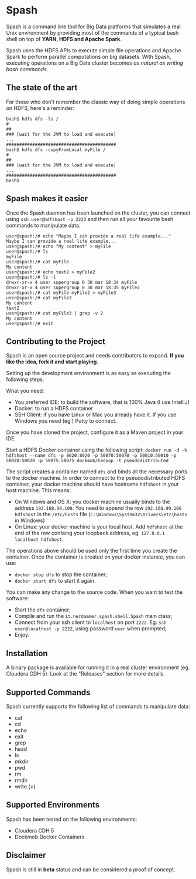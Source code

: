 # Spash

Spash is a command line tool for Big Data platforms that simulates a real Unix environment by providing most of the commands of a typical bash shell on top of **YARN, HDFS and Apache Spark**. 

Spash uses the HDFS APIs to execute simple file operations and Apache Spark to perform parallel computations on big datasets.
With Spash, executing operations on a Big Data cluster becomes *as natural as writing bash commands*.

## The state of the art
For those who don't remember the classic way of doing simple operations on HDFS, here's a reminder:

```console
bash$ hdfs dfs -ls /
#
##
### [wait for the JVM to load and execute]
...
##########################################
bash$ hdfs dfs -copyFromLocal myFile /
#
##
### [wait for the JVM to load and execute]
...
##########################################
bash$ 
```

## Spash makes it easier
Once the Spash daemon has been launched on the cluster, you can connect using `ssh user@hdfshost -p 2222` and then run all your favourite bash commands to manipulate data.

```console
user@spash:/# echo "Maybe I can provide a real life example..."
Maybe I can provide a real life example...
user@spash:/# echo "My content" > myFile
user@spash:/# ls
myFile
user@spash:/# cat myFile
My content
user@spash:/# echo text2 > myFile2
user@spash:/# ls -l
drwxr-xr-x 4 user supergroup 0 30 mar 18:34 myFile 
drwxr-xr-x 4 user supergroup 0 30 mar 18:35 myFile2
user@spash:/# cat myFile myFile2 > myFile3
user@spash:/# cat myFile3
My content
text2
user@spash:/# cat myFile3 | grep -v 2
My content
user@spash:/# exit
```

## Contributing to the Project
Spash is an open source project and needs contributors to expand.
**If you like the idea, fork it and start playing**.

Setting up the development environment is as easy as executing the following steps.

What you need:
- You preferred IDE: to build the software, that is 100% Java (I use IntelliJ)
- Docker: to run a HDFS container
- SSH Client: if you have Linux or Mac you already have it. If you use Windows you need (eg.) Putty to connect.

Once you have cloned the project, configure it as a Maven project in your IDE.

Start a HDFS *Docker* container using the following script:
`docker run -d -h hdfshost --name dfs -p 8020:8020 -p 50070:50070 -p 50010:50010 -p 50020:50020 -p 50075:50075 dockmob/hadoop -t pseudodistributed`

The script creates a container named `dfs` and binds all the necessary ports to the docker machine. In order to connect to the pseudodistributed HDFS container, your docker machine should have hostname `hdfshost` in your host machine. This means:
- On Windows and OS X: you docker machine usually binds to the address `192.168.99.100`. You need to append the row `192.168.99.100 hdfshost` in the `/etc/hosts` file (`C:\Windows\System32\Drivers\etc\hosts` in Windows)
- On Linux: your docker machine is your local host. Add `hdfshost` at the end of the row containg your loopback address, eg. `127.0.0.1 localhost hdfshost`.

The operations above should be used only the first time you create the container. Once the container is created on your docker instance, you can use:
- `docker stop dfs` to stop the container;
- `docker start dfs` to start it again.

You can make any change to the source code. When you want to test the software:
- Start the `dfs` container;
- Compile and run the `it.nerdammer.spash.shell.Spash` main class;
- Connect from your ssh client to `localhost` on port `2222`. Eg. `ssh user@localhost -p 2222`, using password `user`  when prompted;
- Enjoy.

## Installation
A binary package is available for running it in a real cluster environment (eg. Cloudera CDH 5).
Look at the "Releases" section for more details.

## Supported Commands
Spash currently supports the following list of commands to manipulate data:
- cat
- cd
- echo
- exit
- grep
- head
- ls
- mkdir
- pwd
- rm
- rmdir
- write (>)

## Supported Environments
Spash has been tested on the following environments:
- Cloudera CDH 5
- Dockmob Docker Containers

## Disclaimer
Spash is still in **beta** status and can be considered a proof of concept.
